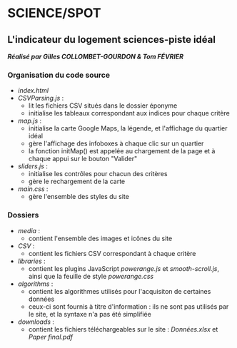 # SCIENCE/SPOT

## L'indicateur du logement sciences-piste idéal

***Réalisé par Gilles COLLOMBET-GOURDON & Tom FÉVRIER***

### Organisation du code source
- *index.html*
- *CSVParsing.js* :
  - lit les fichiers CSV situés dans le dossier éponyme
  - initialise les tableaux correspondant aux indices pour chaque critère
- *map.js* :
  - initialise la carte Google Maps, la légende, et l'affichage du quartier idéal
  - gère l'affichage des infoboxes à chaque clic sur un quartier
  - la fonction initMap() est appelée au chargement de la page et à chaque appui sur le bouton "Valider"
- *sliders.js* :
  - initialise les contrôles pour chacun des critères
  - gère le rechargement de la carte
- *main.css* :
  - gère l'ensemble des styles du site
  
### Dossiers
- *media* :
  - contient l'ensemble des images et icônes du site
- *CSV* :
  - contient les fichiers CSV correspondant à chaque critère
- *libraries* :
  - contient les plugins JavaScript *powerange.js* et *smooth-scroll.js*, ainsi que la feuille de style *powerange.css*
- *algorithms* :
  - contient les algorithmes utilisés pour l'acquisiton de certaines données
  - ceux-ci sont fournis à titre d'information : ils ne sont pas utilisés par le site, et la syntaxe n'a pas été simplifiée
- *downloads* :
  - contient les fichiers téléchargeables sur le site : *Données.xlsx* et *Paper final.pdf*
